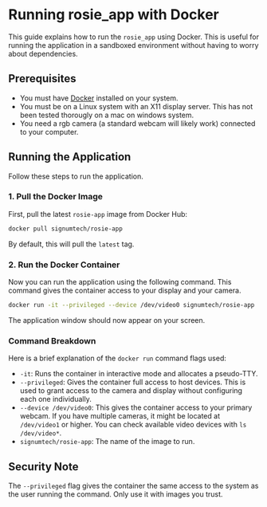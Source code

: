 # Running rosie_app with Docker

This guide explains how to run the `rosie_app` using Docker. This is useful for running the application in a sandboxed environment without having to worry about dependencies.


## Prerequisites

*   You must have [Docker](https://docs.docker.com/get-docker/) installed on your system.
*   You must be on a Linux system with an X11 display server. This has not been tested thorougly on a mac on windows system.
*   You need a rgb camera (a standard webcam will likely work) connected to your computer.

## Running the Application

Follow these steps to run the application.

### 1. Pull the Docker Image

First, pull the latest `rosie-app` image from Docker Hub:

```bash
docker pull signumtech/rosie-app
```
By default, this will pull the `latest` tag.


### 2. Run the Docker Container

Now you can run the application using the following command. This command gives the container access to your display and your camera.

```bash
docker run -it --privileged --device /dev/video0 signumtech/rosie-app
```

The application window should now appear on your screen.

### Command Breakdown

Here is a brief explanation of the `docker run` command flags used:

*   `-it`: Runs the container in interactive mode and allocates a pseudo-TTY.
*   `--privileged`: Gives the container full access to host devices. This is used to grant access to the camera and display without configuring each one individually.
*   `--device /dev/video0`: This gives the container access to your primary webcam. If you have multiple cameras, it might be located at `/dev/video1` or higher. You can check available video devices with `ls /dev/video*`.
*   `signumtech/rosie-app`: The name of the image to run.

## Security Note

The `--privileged` flag gives the container the same access to the system as the user running the command. Only use it with images you trust.
